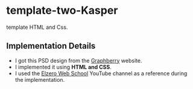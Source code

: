 # template-two-Kasper
template HTML and Css.

## Implementation Details

- I got this PSD design from the [Graphberry](https://graphberry.com) website.
- I implemented it using **HTML and CSS**.
- I used the [Elzero Web School](https://www.youtube.com/c/ElzeroInfo) YouTube channel as a reference during the implementation.